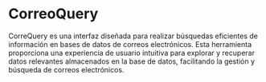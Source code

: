 # CorreoQuery
CorreQuery es una interfaz diseñada para realizar búsquedas eficientes de información en bases de datos de correos electrónicos. Esta herramienta proporciona una experiencia de usuario intuitiva para explorar y recuperar datos relevantes almacenados en la base de datos, facilitando la gestión y búsqueda de correos electrónicos.

